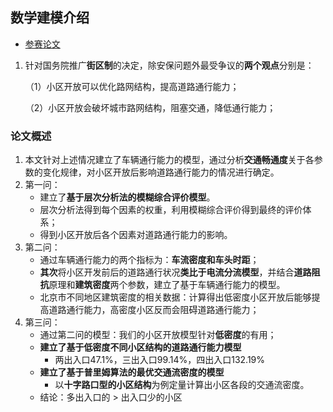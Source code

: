 ## 数学建模介绍

+ [参赛论文](https://github.com/quronghui/Project/blob/master/BachelorWorks/2016小区开放对道路通行的影响.pdf)

1. 针对国务院推广**街区制**的决定，除安保问题外最受争议的**两个观点**分别是：

   （1）小区开放可以优化路网结构，提高道路通行能力；

   （2）小区开放会破坏城市路网结构，阻塞交通，降低通行能力；

### 论文概述

1. 本文针对上述情况建立了车辆通行能力的模型，通过分析**交通畅通度**关于各参数的变化规律，对小区开放后影响道路通行能力的情况进行确定。
2. 第一问：
   + 建立了**基于层次分析法的模糊综合评价模型**。
   + 层次分析法得到每个因素的权重，利用模糊综合评价得到最终的评价体系；
   + 得到小区开放后各个因素对道路通行能力的影响。
3. 第二问：
   + 通过车辆通行能力的两个指标为：**车流密度和车头时距**；
   + **其次**将小区开发前后的道路通行状况**类比于电流分流模型**，并结合**道路阻抗**原理和**建筑密度**两个参数，建立了基于车辆通行能力的模型。
   + 北京市不同地区建筑密度的相关数据：计算得出低密度小区开放后能够提高道路通行能力，高密度小区反而会阻碍道路通行能力；
4. 第三问：
   + 通过第二问的模型：我们的小区开放模型针对**低密度**的有用；
   + **建立了基于低密度不同小区结构的道路通行能力模型**
     + 两出入口47.1%，三出入口99.14%，四出入口132.19%
   + **建立了基于普里姆算法的最优交通流密度的模型**
     + 以**十字路口型的小区结构**为例定量计算出小区各段的交通流密度。
   + 结论：多出入口的 > 出入口少的小区
